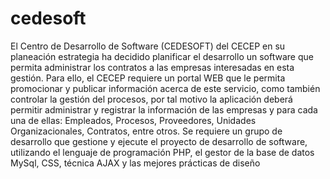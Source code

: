# cedesoft
El Centro de Desarrollo de Software (CEDESOFT) del CECEP en su planeación estrategia ha decidido planificar el desarrollo un software que permita administrar los contratos a las empresas interesadas en esta gestión.  Para ello, el CECEP requiere un portal WEB que le permita promocionar y publicar información acerca de este servicio, como también controlar la gestión del procesos, por tal motivo la aplicación deberá permitir administrar y registrar la información de las empresas y para cada una de ellas: Empleados, Procesos, Proveedores, Unidades Organizacionales, Contratos, entre otros.  Se requiere un grupo de desarrollo que gestione y ejecute el proyecto de desarrollo de software, utilizando el lenguaje de programación PHP, el gestor de la base de datos MySql, CSS, técnica AJAX y las mejores prácticas de diseño
